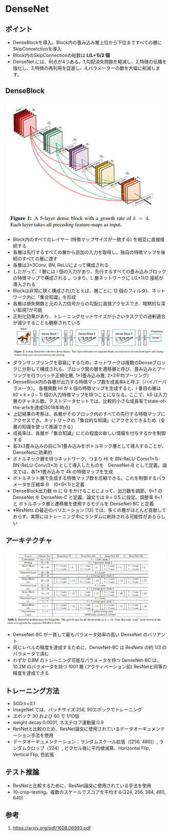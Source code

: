 # DenseNet
## ポイント
- DenseBlockを導入。Block内の畳み込み層上位から下位まですべての層にSkipConnetctionを導入
- Block内のSkipConnectionの総数は **L(L+1)/2 個**  
- DenseNet には、利点が4つある。1,勾配消失問題を軽減し、2,特徴の伝播を強化し、3,特徴の再利用を促進し、4,パラメーターの数を大幅に削減します。
## DenseBlock
<img alt="Dense Block" src="./image/dense_block.png"></img> 
- Block内のすべてのレイヤー (特徴マップサイズが一致する) を相互に直接接続する 
- 各層は先行するすべての層から追加の入力を取得し、独自の特徴マップを後続のすべての層に渡す 
- 各層は3×3Conv, BN, ReLUによって構成される
- したがって、l 層には l 個の入力があり、先行するすべての畳み込みブロックの特徴マップで構成される 。つまり、L 層ネットワークに L(L+1)/2 接続が導入される
- Blockは非常に狭く構成され(たとえば、層ごとに 12 個のフィルタ)、ネットワーク内に「集合知識」を形成 
- 各層は損失関数と元の入力信号からの勾配に直接アクセスでき、暗黙的な深い監視?が可能
- 正則化効果があり、トレーニングセットサイズが小さいタスクでの過剰適合が減少することも観察されている<br>
<img alt="DenseNet Architecture" src="./image/densenet_archi.png"></img>
- ダウンサンプリングを容易にするため、ネットワークは複数のDenseブロックに分割して構成される。ブロック間の層を遷移層と呼び、畳み込みとプーリングを行う(バッチ正規化層, 1×1畳み込み層, 2×2平均プーリング)
- DenseBlock内の各層が出力する特徴マップ数を成長率kと呼ぶ（ハイパーパラメータ）。 各層関数 Hl が k 個の特徴マップを生成すると、l 番目の層は $k0+k×(l−1)$ 個の入力特徴マップを持つことにななる。ここで、k0 は入力層のチャネル数。テストデータセットでは、比較的小さな成長率でstate-of-the-artsを達成(2018年時点)
- 上記結果の考察は、各層がそのブロック内のすべての先行する特徴マップにアクセスでき、ネットワークの「集合的な知識」にアクセスできるため（全層の知識を使って推論できる） 
- 成長率は、各層が「集合知識」にどの程度の新しい情報を付与するかを制御する
- 各3x3畳み込みの前に1x1畳み込みをボトルネック層として導入することが、DenseNetに効果的
- ボトルネック層を持つネットワーク、つまり Hl を BN-ReLU-Conv(1×1)-BN-ReLU-Conv(3×3) として導入したものを　DenseNet-B として定義。論文では、各1×1畳み込みで 4k の特徴マップを生成
- ボトルネット層で生成する特徴マップ数を圧縮できる。これを制御するパラメータを圧縮率 Θ　(0<Θ<1)と定義
- DenseBlock出力数 m に Θ をかけることによって、出力数を調節。θ<1 の DenseNet を DenseNet-C と定義。論文では θ = 0.5 に設定。調整率 θ<1 と ボトルネック層と遷移層を使用するモデルを DenseNet-BC と定義
- ※ResNets の最近のバリエーション [13] では、多くの層がほとんど貢献しておらず、実際にはトレーニング中にランダムに削除される可能性があるらしい 
## アーキテクチャ
<img alt="DenseNet" src="./image/densenet.png"></img>
- DenseNet-BC が一貫して最もパラメータ効率の高い DenseNet のバリアント
- 同じレベルの精度を達成するために、DenseNet-BC は ResNets の約 1/3 のパラメータで済む
- わずか 0.8M のトレーニング可能なパラメータを持つ DenseNet-BC は、10.2M のパラメータを持つ 1001 層 (アクティベーション前) ResNetと同等の精度を達成できる
## トレーニング方法
- SGD:lr=0.1
- ImageNet では、バッチサイズ:256, 90エポックでトレーニング
- エポック 30 および 60 で 1/10倍
- weight decay:0.0001, ネステロフ運動量:0.9
- ResNetと比較のため、ResNet論文に使用されているデータオーギュメンテーション手法を使用
- データオーギュメンテーション：ランダムスケール拡張（[256, 480]）, ランダムクロップ（224）, ピクセル毎に平均値減算、Horizontal Flip, Vertical Flip, 色拡張
## テスト推論
- ResNetと比較するために、ResNet論文に使用されている手法を使用
- 10-crop-testing。複数のスケールでスコアを平均する(224, 256, 384, 480, 640)
## 参考
1. https://arxiv.org/pdf/1608.06993.pdf
